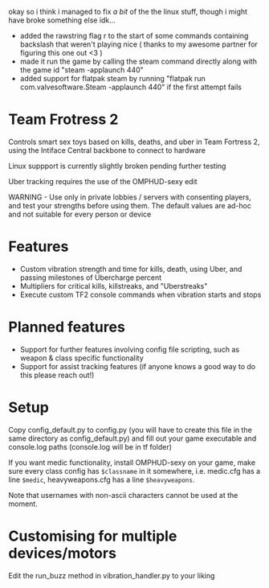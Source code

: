 okay so i think i managed to fix *a bit* of the the linux stuff, though i might have broke something else idk...
- added the rawstring flag r to the start of some commands containing backslash that weren't playing nice ( thanks to my awesome partner for figuring this one out <3 )
- made it run the game by calling the steam command directly along with the game id "steam -applaunch 440"
- added support for flatpak steam by running "flatpak run com.valvesoftware.Steam -applaunch 440" if the first attempt fails

# Team Frotress 2

Controls smart sex toys based on kills, deaths, and uber in Team Fortress 2, using the Intiface Central backbone to connect to hardware

Linux suppport is currently slightly broken pending further testing

Uber tracking requires the use of the OMPHUD-sexy edit

WARNING - Use only in private lobbies / servers with consenting players, and test your strengths before using them. The default values are ad-hoc and not suitable for every person or device

# Features
- Custom vibration strength and time for kills, death, using Uber, and passing milestones of Ubercharge percent
- Multipliers for critical kills, killstreaks, and "Uberstreaks"
- Execute custom TF2 console commands when vibration starts and stops

# Planned features
- Support for further features involving config file scripting, such as weapon & class specific functionality
- Support for assist tracking features (if anyone knows a good way to do this please reach out!)

# Setup

Copy config_default.py to config.py (you will have to create this file in the same directory as config_default.py) and fill out your game executable and console.log paths (console.log will be in tf
folder)

If you want medic functionality, install OMPHUD-sexy on your game, make sure every class config has `$classname` in it somewhere, i.e. medic.cfg has a
line `$medic`, heavyweapons.cfg has a line `$heavyweapons`. 

Note that usernames with non-ascii characters cannot be used at the moment.

# Customising for multiple devices/motors

Edit the run_buzz method in vibration_handler.py to your liking


